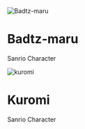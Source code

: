 <!DOCTYPE html>
<html lang="en">
<head>
	<meta charset="utf-8" />
	<meta name="viewport" content="width=device-width, initial-scale=1" />
</head>
<body>
	<img src="https://i.pinimg.com/474x/2f/aa/03/2faa03efeee3137f39a4356d59b695f0.jpg" alt = "Badtz-maru" />
    	<h1> Badtz-maru </h1>
    </div>
	<p>Sanrio Character</p>
	<img src="https://wallpapers-clan.com/wp-content/uploads/2022/07/kuromi-pfp-3.jpg" alt = "kuromi" />
    	<h1> Kuromi </h1>
    </div>
	<p>Sanrio Character</p>
</body>
</html>
